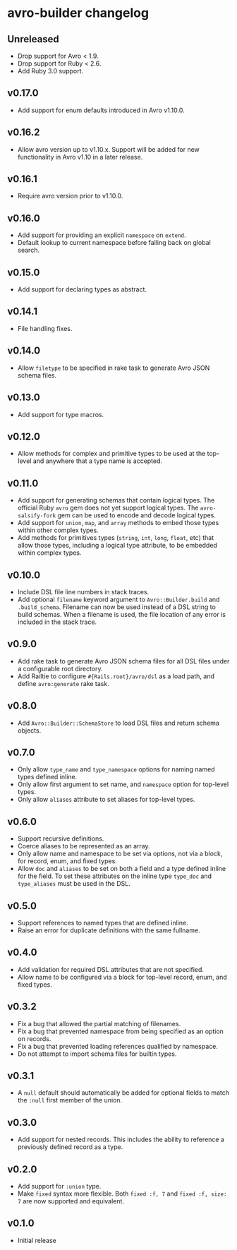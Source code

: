 # avro-builder changelog

## Unreleased
- Drop support for Avro < 1.9.
- Drop support for Ruby < 2.6.
- Add Ruby 3.0 support.

## v0.17.0
- Add support for enum defaults introduced in Avro v1.10.0.

## v0.16.2
- Allow avro version up to v1.10.x. Support will be added for new
  functionality in Avro v1.10 in a later release.

## v0.16.1
- Require avro version prior to v1.10.0.

## v0.16.0
- Add support for providing an explicit `namespace` on `extend`. 
- Default lookup to current namespace before falling back on global search. 

## v0.15.0
- Add support for declaring types as abstract.

## v0.14.1
- File handling fixes.

## v0.14.0
- Allow `filetype` to be specified in rake task to generate Avro JSON schema
  files.

## v0.13.0
- Add support for type macros.

## v0.12.0
- Allow methods for complex and primitive types to be used at the top-level and
  anywhere that a type name is accepted.

## v0.11.0
- Add support for generating schemas that contain logical types. The official
  Ruby `avro` gem does not yet support logical types. The `avro-salsify-fork` gem
  can be used to encode and decode logical types.
- Add support for `union`, `map`, and `array` methods to embed those types
  within other complex types.
- Add methods for primitives types (`string`, `int`, `long`, `float`, etc)
  that allow those types, including a logical type attribute, to be embedded
  within complex types.

## v0.10.0
- Include DSL file line numbers in stack traces.
- Add optional `filename` keyword argument to `Avro::Builder.build` and
  `.build_schema`. Filename can now be used instead of a DSL string to build
  schemas. When a filename is used, the file location of any error is included
  in the stack trace.

## v0.9.0
- Add rake task to generate Avro JSON schema files for all DSL files under a
  configurable root directory.
- Add Railtie to configure `#{Rails.root}/avro/dsl` as a load path, and define
  `avro:generate` rake task.

## v0.8.0
- Add `Avro::Builder::SchemaStore` to load DSL files and return schema objects.

## v0.7.0
- Only allow `type_name` and `type_namespace` options for naming named types
  defined inline.
- Only allow first argument to set name, and `namespace` option for top-level
  types.
- Only allow `aliases` attribute to set aliases for top-level types.

## v0.6.0
- Support recursive definitions.
- Coerce aliases to be represented as an array.
- Only allow name and namespace to be set via options, not via a block, for
  record, enum, and fixed types.
- Allow `doc` and `aliases` to be set on both a field and a type defined inline
  for the field. To set these attributes on the inline type `type_doc` and 
  `type_aliases` must be used in the DSL.

## v0.5.0
- Support references to named types that are defined inline.
- Raise an error for duplicate definitions with the same fullname.

## v0.4.0
- Add validation for required DSL attributes that are not specified.
- Allow name to be configured via a block for top-level record, enum, and fixed
  types.

## v0.3.2
- Fix a bug that allowed the partial matching of filenames.
- Fix a bug that prevented namespace from being specified as an option on
  records.
- Fix a bug that prevented loading references qualified by namespace.
- Do not attempt to import schema files for builtin types.

## v0.3.1
- A `null` default should automatically be added for optional fields to match
  the `:null` first member of the union.

## v0.3.0
- Add support for nested records. This includes the ability to reference a
  previously defined record as a type.

## v0.2.0
- Add support for `:union` type.
- Make `fixed` syntax more flexible. Both `fixed :f, 7` and `fixed :f, size: 7`
  are now supported and equivalent.

## v0.1.0
- Initial release
